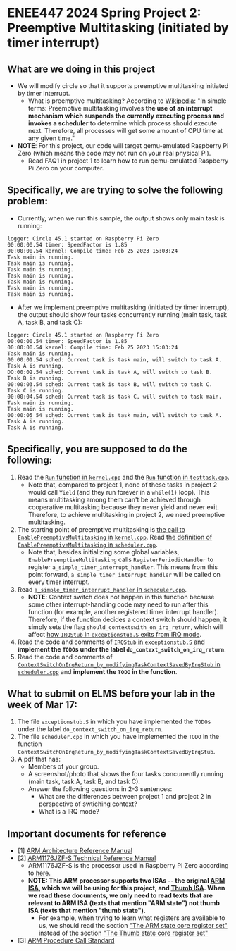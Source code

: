 
# ENEE447 2024 Spring Project 2: Preemptive Multitasking (initiated by timer interrupt)

  

## What are we doing in this project
- We will modify circle so that it supports preemptive multitasking initiated by timer interrupt.
	- What is preemptive multitasking? According to [Wikipedia](https://en.wikipedia.org/wiki/Preemption_(computing)#Preemptive_multitasking): "In simple terms: Preemptive multitasking involves **the use of an interrupt mechanism which suspends the currently executing process and invokes a scheduler** to determine which process should execute next. Therefore, all processes will get some amount of CPU time at any given time."
- **NOTE**: For this project, our code will target qemu-emulated Raspberry Pi Zero (which means the code may not run on your real physical Pi). 
	- Read FAQ1 in project 1 to learn how to run qemu-emulated Raspberry Pi Zero on your computer.

## Specifically, we are trying to solve the following problem:
- Currently, when we run this sample, the output shows only main task is running:
```
logger: Circle 45.1 started on Raspberry Pi Zero
00:00:00.54 timer: SpeedFactor is 1.85
00:00:00.54 kernel: Compile time: Feb 25 2023 15:03:24
Task main is running.
Task main is running.
Task main is running.
Task main is running.
Task main is running.
Task main is running.
Task main is running.
```

- After we implement preemptive multitasking (initiated by timer interrupt), the output should show four tasks concurrently running (main task, task A, task B, and task C):
```
logger: Circle 45.1 started on Raspberry Fi Zero
00:00:00.54 timer: SpeedFactor is 1.85
00:00:00.54 kernel: Compile time: Feb 25 2023 15:03:24
Task main is running.
00:00:01.54 sched: Current task is task main, will switch to task A.
Task A is running.
DO:00:02.54 sched: Current task is task A, will switch to task B.
Task B is running.
00:00:03.54 sched: Current task is task B, will switch to task C.
Task C is running.
00:00:04.54 sched: Current task is task C, will switch to task main.
Task main is running.
Task main is running.
00:00:05 54 sched: Current task is task main, will switch to task A.
Task A is running.
Task A is running.
```

## Specifically, you are supposed to do the following:
1. Read the [`Run` function in `kernel.cpp`](kernel.cpp#L78-L116) and the [`Run` function in `testtask.cpp`](testtask.cpp#L17-L34).
	- Note that, compared to project 1, none of these tasks in project 2 would call `Yield` (and they run forever in a `while(1)` loop). This means multitasking among them can't be achieved through cooperative multitasking because they never yield and never exit. Therefore, to achieve multitasking in project 2, we need preemptive multitasking. 
1. The starting point of preemptive multitasking is [the call to `EnablePreemptiveMultitasking` in `kernel.cpp`](kernel.cpp#L98-L99). Read [the definition of `EnablePreemptiveMultitasking` in `scheduler.cpp`](../../lib/sched/scheduler.cpp#L466-L480).
	- Note that, besides initializing some global variables, `EnablePreemptiveMultitasking` calls `RegisterPeriodicHandler` to register `a_simple_timer_interrupt_handler`. This means from this point forward, `a_simple_timer_interrupt_handler` will be called on every timer interrupt.
1. Read [`a_simple_timer_interrupt_handler` in `scheduler.cpp`](../../lib/sched/scheduler.cpp#L452-L463).
	- **NOTE**: Context switch does not happen in this function because some other interrupt-handling code may need to run after this function (for example, another registered timer interrupt handler). Therefore, if the function decides a context switch should happen, it simply sets the flag `should_contextswith_on_irq_return`, which will affect [how `IRQStub` in `exceptionstub.S` exits from IRQ mode](../../lib/exceptionstub.S#L104-L112).
1. Read the code and comments of [`IRQStub` in `exceptionstub.S`](../../lib/exceptionstub.S#L80) and **implement the `TODO`s under the label `do_context_switch_on_irq_return`**.  
1. Read the code and comments of [`ContextSwitchOnIrqReturn_by_modifyingTaskContextSavedByIrqStub` in `scheduler.cpp`](../../lib/sched/scheduler.cpp#L482) and **implement the `TODO` in the function**.  

## What to submit on ELMS before your lab in the week of Mar 17:

1. The file `exceptionstub.S` in which you have implemented the `TODO`s under the label `do_context_switch_on_irq_return`.
2. The file `scheduler.cpp` in which you have implemented the `TODO` in the function `ContextSwitchOnIrqReturn_by_modifyingTaskContextSavedByIrqStub`.
3. A pdf that has:
	- Members of your group.
	- A screenshot/photo that shows the four tasks concurrently running (main task, task A, task B, and task C).
	- Answer the following questions in 2-3 sentences:
		* What are the differences between project 1 and project 2 in perspective of swtiching context?
		* What is a IRQ mode?

## Important documents for reference 
- [1] [ARM Architecture Reference Manual](https://documentation-service.arm.com/static/5f8dacc8f86e16515cdb865a)
- [2] [ARM1176JZF-S Technical Reference Manual](https://developer.arm.com/documentation/ddi0301/latest/)
	- ARM1176JZF-S is the processor used in Raspberry Pi Zero according to [here](https://www.raspberrypi.com/documentation/computers/processors.html).
	-  **NOTE: This ARM processor supports two ISAs -- the original [ARM ISA](https://en.wikipedia.org/wiki/ARM_architecture_family#Instruction_set), which we will be using for this project, and [Thumb ISA](https://en.wikipedia.org/wiki/ARM_architecture_family#Thumb). When we read these documents, we only need to read texts that are relevant to ARM ISA (texts that mention "ARM state") not thumb ISA (texts that mention "thumb state").**
		- For example, when trying to learn what registers are available to us, we should read the section ["The ARM state core register set"](https://developer.arm.com/documentation/ddi0301/h/programmer-s-model/registers/the-arm-state-core-register-set?lang=en) instead of the section ["The Thumb state core register set"](https://developer.arm.com/documentation/ddi0301/h/programmer-s-model/registers/the-thumb-state-core-register-set?lang=en)
- [3] [ARM Procedure Call Standard](https://developer.arm.com/documentation/dui0041/c/ARM-Procedure-Call-Standard)

